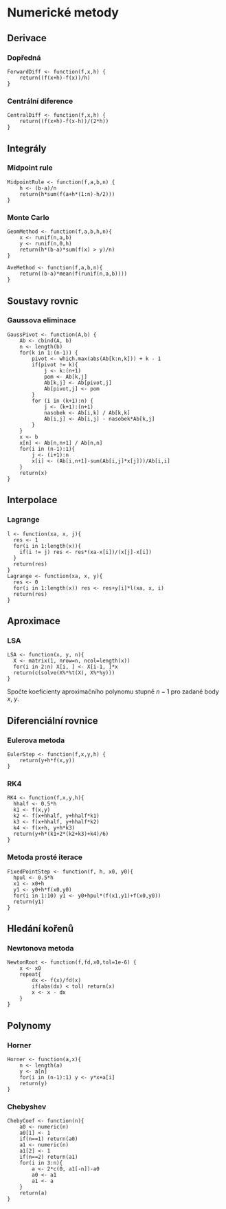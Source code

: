 # Numerické metody

## Derivace

### Dopředná

```{r}
ForwardDiff <- function(f,x,h) {
	return((f(x+h)-f(x))/h)
}
```

### Centrální diference

```{r}
CentralDiff <- function(f,x,h) {
	return((f(x+h)-f(x-h))/(2*h))
}
```

## Integrály

### Midpoint rule

```{r}
MidpointRule <- function(f,a,b,n) {
	h <- (b-a)/n
	return(h*sum(f(a+h*(1:n)-h/2)))
}
```

### Monte Carlo

```{r}
GeomMethod <- function(f,a,b,h,n){
	x <- runif(n,a,b)
	y <- runif(n,0,h)
	return(h*(b-a)*sum(f(x) > y)/n)
}
```

```{r}
AveMethod <- function(f,a,b,n){
	return((b-a)*mean(f(runif(n,a,b))))
}
```

## Soustavy rovnic

### Gaussova eliminace

```{r}
GaussPivot <- function(A,b) {
	Ab <- cbind(A, b)
	n <- length(b)
	for(k in 1:(n-1)) {
		pivot <- which.max(abs(Ab[k:n,k])) + k - 1
		if(pivot != k){
			j <- k:(n+1)
			pom <- Ab[k,j]
			Ab[k,j] <- Ab[pivot,j]
			Ab[pivot,j] <- pom
		}
		for (i in (k+1):n) {
			j <- (k+1):(n+1)
			nasobek <- Ab[i,k] / Ab[k,k]
			Ab[i,j] <- Ab[i,j] - nasobek*Ab[k,j]
		}
	}
	x <- b
	x[n] <- Ab[n,n+1] / Ab[n,n]
	for(i in (n-1):1){
		j <- (i+1):n
		x[i] <- (Ab[i,n+1]-sum(Ab[i,j]*x[j]))/Ab[i,i]
	}
	return(x)
}
```

## Interpolace

<!--
## Newton
-->

### Lagrange

```{r}
l <- function(xa, x, j){
  res <- 1
  for(i in 1:length(x)){
    if(i != j) res <- res*(xa-x[i])/(x[j]-x[i])
  }
  return(res)
}
Lagrange <- function(xa, x, y){
  res <- 0
  for(i in 1:length(x)) res <- res+y[i]*l(xa, x, i)
  return(res)
}
```

## Aproximace

### LSA

```{r}
LSA <- function(x, y, n){
  X <- matrix(1, nrow=n, ncol=length(x))
  for(i in 2:n) X[i, ] <- X[i-1, ]*x
  return(c(solve(X%*%t(X), X%*%y)))
}
```

Spočte koeficienty aproximačního polynomu stupně $n - 1$ pro zadané body $x$, $y$.

## Diferenciální rovnice

### Eulerova metoda

```{r}
EulerStep <- function(f,x,y,h) {
	return(y+h*f(x,y))
}
```

### RK4

```{r}
RK4 <- function(f,x,y,h){
  hhalf <- 0.5*h
  k1 <- f(x,y)
  k2 <- f(x+hhalf, y+hhalf*k1)
  k3 <- f(x+hhalf, y+hhalf*k2)
  k4 <- f(x+h, y+h*k3)
  return(y+h*(k1+2*(k2+k3)+k4)/6)
}
```

### Metoda prosté iterace

```{r}
FixedPointStep <- function(f, h, x0, y0){
  hpul <- 0.5*h
  x1 <- x0+h
  y1 <- y0+h*f(x0,y0)
  for(i in 1:10) y1 <- y0+hpul*(f(x1,y1)+f(x0,y0))
  return(y1)
}
```

## Hledání kořenů

### Newtonova metoda

```{r}
NewtonRoot <- function(f,fd,x0,tol=1e-6) {
	x <- x0
	repeat{
		dx <- f(x)/fd(x)
		if(abs(dx) < tol) return(x)
		x <- x - dx
	}
}
```

## Polynomy

### Horner

```{r}
Horner <- function(a,x){
	n <- length(a)
	y <- a[n]
	for(i in (n-1):1) y <- y*x+a[i]
	return(y)
}
```

### Chebyshev

```{r}
ChebyCoef <- function(n){
	a0 <- numeric(n)
	a0[1] <- 1
	if(n==1) return(a0)
	a1 <- numeric(n)
	a1[2] <- 1
	if(n==2) return(a1)
	for(i in 3:n){
		a <- 2*c(0, a1[-n])-a0
		a0 <- a1
		a1 <- a
	}
	return(a)
}
```
